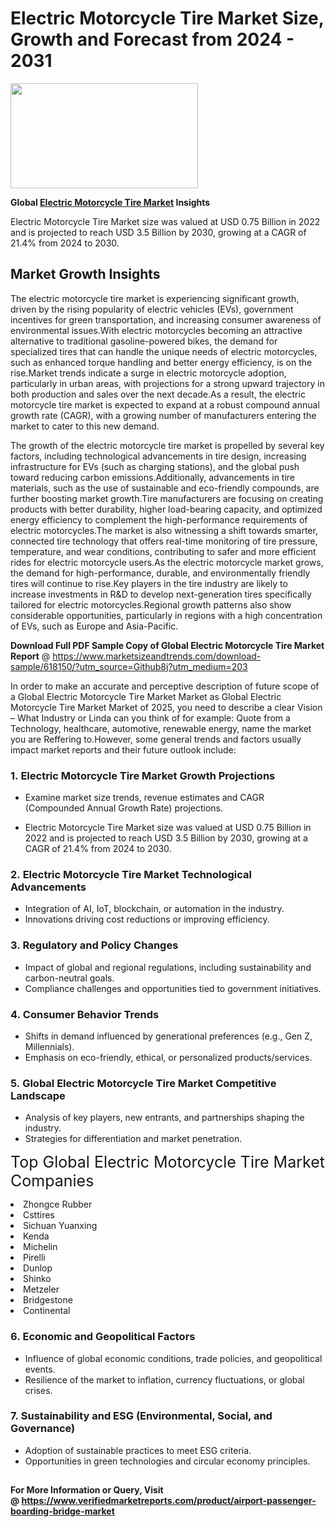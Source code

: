 <H1>Electric Motorcycle Tire Market Size, Growth and Forecast from 2024 - 2031</H1><img class="aligncenter size-medium wp-image-584254" src="https://thirdeyenews.in/wp-content/uploads/2024/09/Global-Market-Research-300x168.jpeg" alt="" width="300" height="168" /><p><strong>Global&nbsp;<a href="https://www.marketsizeandtrends.com/download-sample/618150/?utm_source=Github8j?utm_medium=203">Electric Motorcycle Tire Market</a> Insights</strong></p><p>Electric Motorcycle Tire Market size was valued at USD 0.75 Billion in 2022 and is projected to reach USD 3.5 Billion by 2030, growing at a CAGR of 21.4% from 2024 to 2030.</p><p><h2>Market Growth Insights</h2> <p>The electric motorcycle tire market is experiencing significant growth, driven by the rising popularity of electric vehicles (EVs), government incentives for green transportation, and increasing consumer awareness of environmental issues.With electric motorcycles becoming an attractive alternative to traditional gasoline-powered bikes, the demand for specialized tires that can handle the unique needs of electric motorcycles, such as enhanced torque handling and better energy efficiency, is on the rise.Market trends indicate a surge in electric motorcycle adoption, particularly in urban areas, with projections for a strong upward trajectory in both production and sales over the next decade.As a result, the electric motorcycle tire market is expected to expand at a robust compound annual growth rate (CAGR), with a growing number of manufacturers entering the market to cater to this new demand.</p> <p>The growth of the electric motorcycle tire market is propelled by several key factors, including technological advancements in tire design, increasing infrastructure for EVs (such as charging stations), and the global push toward reducing carbon emissions.Additionally, advancements in tire materials, such as the use of sustainable and eco-friendly compounds, are further boosting market growth.Tire manufacturers are focusing on creating products with better durability, higher load-bearing capacity, and optimized energy efficiency to complement the high-performance requirements of electric motorcycles.The market is also witnessing a shift towards smarter, connected tire technology that offers real-time monitoring of tire pressure, temperature, and wear conditions, contributing to safer and more efficient rides for electric motorcycle users.As the electric motorcycle market grows, the demand for high-performance, durable, and environmentally friendly tires will continue to rise.Key players in the tire industry are likely to increase investments in R&D to develop next-generation tires specifically tailored for electric motorcycles.Regional growth patterns also show considerable opportunities, particularly in regions with a high concentration of EVs, such as Europe and Asia-Pacific.</p><p><span class=""><strong>Download Full PDF Sample Copy of Global Electric Motorcycle Tire Market Report</strong> @ <a href="https://www.marketsizeandtrends.com/download-sample/618150/?utm_source=Github8j?utm_medium=203" target="_blank">https://www.marketsizeandtrends.com/download-sample/618150/?utm_source=Github8j?utm_medium=203</a></span></p><p>In order to make an accurate and perceptive description of future scope of a Global&nbsp;Electric Motorcycle Tire Market Market as Global&nbsp;Electric Motorcycle Tire Market Market of 2025, you need to describe a clear Vision &ndash; What Industry or Linda can you think of for example: Quote from a Technology, healthcare, automotive, renewable energy, name the market you are Reffering to.However, some general trends and factors usually impact market reports and their future outlook include:</p><h3>1.&nbsp;<strong>Electric Motorcycle Tire Market Growth Projections</strong></h3><ul><li>Examine market size trends, revenue estimates and CAGR (Compounded Annual Growth Rate) projections.</li><li><p>Electric Motorcycle Tire Market size was valued at USD 0.75 Billion in 2022 and is projected to reach USD 3.5 Billion by 2030, growing at a CAGR of 21.4% from 2024 to 2030.</p></li></ul><h3>2.&nbsp;<strong>Electric Motorcycle Tire Market Technological Advancements</strong></h3><ul><li>Integration of AI, IoT, blockchain, or automation in the industry.</li><li>Innovations driving cost reductions or improving efficiency.</li></ul><h3>3.&nbsp;<strong>Regulatory and Policy Changes</strong></h3><ul><li>Impact of global and regional regulations, including sustainability and carbon-neutral goals.</li><li>Compliance challenges and opportunities tied to government initiatives.</li></ul><h3>4.&nbsp;<strong>Consumer Behavior Trends</strong></h3><ul><li>Shifts in demand influenced by generational preferences (e.g., Gen Z, Millennials).</li><li>Emphasis on eco-friendly, ethical, or personalized products/services.</li></ul><h3>5.&nbsp;<strong>Global Electric Motorcycle Tire Market Competitive Landscape</strong></h3><ul><li>Analysis of key players, new entrants, and partnerships shaping the industry.</li><li>Strategies for differentiation and market penetration.</li></ul><p data-pm-slice="1 1 []"><span style="color: inherit; font-family: inherit; font-size: 25px;">Top Global Electric Motorcycle Tire Market Companies</span></p><div class="" data-test-id=""><p><li>Zhongce Rubber</li><li> Csttires</li><li> Sichuan Yuanxing</li><li> Kenda</li><li> Michelin</li><li> Pirelli</li><li> Dunlop</li><li> Shinko</li><li> Metzeler</li><li> Bridgestone</li><li> Continental</li></p></div><h3>6.&nbsp;<strong>Economic and Geopolitical Factors</strong></h3><ul><li>Influence of global economic conditions, trade policies, and geopolitical events.</li><li>Resilience of the market to inflation, currency fluctuations, or global crises.</li></ul><h3>7.&nbsp;<strong>Sustainability and ESG (Environmental, Social, and Governance)</strong></h3><ul><li>Adoption of sustainable practices to meet ESG criteria.</li><li>Opportunities in green technologies and circular economy principles.</li></ul><h2><strong style="font-size: 14px;">For More Information or Query, Visit @&nbsp;</strong><a style="background-color: #ffffff; font-size: 14px;" href="https://www.marketsizeandtrends.com/report/electric-motorcycle-tire-market/" target="_blank">https://www.verifiedmarketreports.com/product/airport-passenger-boarding-bridge-market</a></h2>